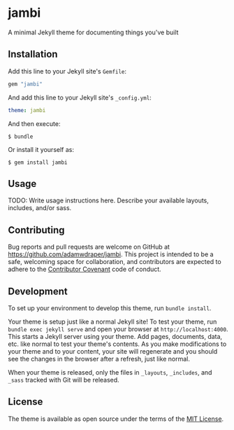 # jambi

A minimal Jekyll theme for documenting things you've built

## Installation

Add this line to your Jekyll site's `Gemfile`:

```ruby
gem "jambi"
```

And add this line to your Jekyll site's `_config.yml`:

```yaml
theme: jambi
```

And then execute:

    $ bundle

Or install it yourself as:

    $ gem install jambi

## Usage

TODO: Write usage instructions here. Describe your available layouts, includes, and/or sass.

## Contributing

Bug reports and pull requests are welcome on GitHub at https://github.com/adamwdraper/jambi. This project is intended to be a safe, welcoming space for collaboration, and contributors are expected to adhere to the [Contributor Covenant](http://contributor-covenant.org) code of conduct.

## Development

To set up your environment to develop this theme, run `bundle install`.

Your theme is setup just like a normal Jekyll site! To test your theme, run `bundle exec jekyll serve` and open your browser at `http://localhost:4000`. This starts a Jekyll server using your theme. Add pages, documents, data, etc. like normal to test your theme's contents. As you make modifications to your theme and to your content, your site will regenerate and you should see the changes in the browser after a refresh, just like normal.

When your theme is released, only the files in `_layouts`, `_includes`, and `_sass` tracked with Git will be released.

## License

The theme is available as open source under the terms of the [MIT License](https://opensource.org/licenses/MIT).
